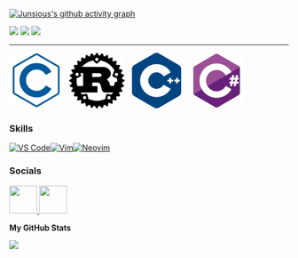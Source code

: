[![Junsious's github activity graph](https://github-readme-activity-graph.vercel.app/graph?username=junsious&theme=rogue&custom_title=Junsious&hide_border=true)](https://github.com/ashutosh00710/github-readme-activity-graph)

![](http://github-profile-summary-cards.vercel.app/api/cards/profile-details?username=Junsious&theme=aura)   ![](http://github-profile-summary-cards.vercel.app/api/cards/repos-per-language?username=Junsious&theme=aura)       ![](http://github-profile-summary-cards.vercel.app/api/cards/stats?username=Junsious&theme=aura) 


---
<div>
  <img src="https://github.com/devicons/devicon/blob/master/icons/c/c-line.svg" title="C" alt="C" width="100" height="100"/>&nbsp;
  <img src="https://github.com/devicons/devicon/blob/master/icons/rust/rust-original.svg" title="Rust" alt="Rust" width="100" height="100"/>&nbsp;
  <img src="https://github.com/devicons/devicon/blob/master/icons/cplusplus/cplusplus-plain.svg" title="C++" alt="C++" width="100" height="100"/>&nbsp;
  <img src="https://github.com/devicons/devicon/blob/master/icons/csharp/csharp-original.svg" title="C#" alt="C#" width="100" height="100"/>&nbsp;
</div>

### Skills 
<p align="left">
<a href="https://code.visualstudio.com/" target="_blank" rel="noreferrer"><img src="https://raw.githubusercontent.com/danielcranney/readme-generator/main/public/icons/skills/visualstudiocode.svg" width="50" height="50" alt="VS Code" /></a><a href="https://www.vim.org/" target="_blank" rel="noreferrer"><img src="https://raw.githubusercontent.com/danielcranney/readme-generator/main/public/icons/skills/vim.svg" width="50" height="50" alt="Vim" /></a><a href="https://neovim.io/" target="_blank" rel="noreferrer"><img src="https://raw.githubusercontent.com/danielcranney/readme-generator/main/public/icons/skills/neovim.svg" width="50" height="50" alt="Neovim" /></a>
                    </p>
                    

  ### Socials
                  
<p align="left"> <a href="https://discord.com/users/junsious" target="_blank" rel="noreferrer"> <picture> <source media="(prefers-color-scheme: dark)" srcset="https://raw.githubusercontent.com/danielcranney/readme-generator/main/public/icons/socials/discord-dark.svg" /> <source media="(prefers-color-scheme: light)" srcset="https://raw.githubusercontent.com/danielcranney/readme-generator/main/public/icons/socials/discord.svg" /> <img src="https://raw.githubusercontent.com/danielcranney/readme-generator/main/public/icons/socials/discord.svg" width="50" height="50" /> </picture> </a> <a href="https://www.github.com/junsious" target="_blank" rel="noreferrer"> <picture> <source media="(prefers-color-scheme: dark)" srcset="https://raw.githubusercontent.com/danielcranney/readme-generator/main/public/icons/socials/github-dark.svg" /> <source media="(prefers-color-scheme: light)" srcset="https://raw.githubusercontent.com/danielcranney/readme-generator/main/public/icons/socials/github.svg" /> <img src="https://raw.githubusercontent.com/danielcranney/readme-generator/main/public/icons/socials/github.svg" width="50" height="50" /> </picture> </a></p>



<b>My GitHub Stats</b>


<a href="http://www.github.com/junsious"><img src="https://github-readme-streak-stats.herokuapp.com/?user=junsious&stroke=ffffff&background=1c1917&ring=0891b2&fire=0891b2&currStreakNum=ffffff&currStreakLabel=0891b2&sideNums=ffffff&sideLabels=ffffff&dates=ffffff&hide_border=true" /></a>

                    



